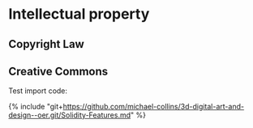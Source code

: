 # Intellectual property

## Copyright Law

## Creative Commons

Test import code:

{% include "git+https://github.com/michael-collins/3d-digital-art-and-design--oer.git/Solidity-Features.md" %}